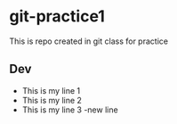 # git-practice1
This is repo created in git class for practice 

## Dev
- This is my line 1
- This is my line 2
- This is my line 3
-new line


